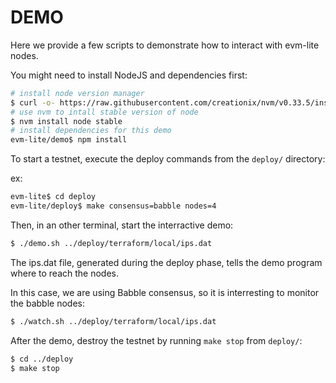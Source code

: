 # DEMO

Here we provide a few scripts to demonstrate how to interact with evm-lite 
nodes.

You might need to install NodeJS and dependencies first:

```bash
# install node version manager
$ curl -o- https://raw.githubusercontent.com/creationix/nvm/v0.33.5/install.sh | bash
# use nvm to intall stable version of node
$ nvm install node stable
# install dependencies for this demo
evm-lite/demo$ npm install
```

To start a testnet, execute the deploy commands from the `deploy/` directory:

ex:

```bash
evm-lite$ cd deploy
evm-lite/deploy$ make consensus=babble nodes=4
```

Then, in an other terminal, start the interractive demo:

```bash
$ ./demo.sh ../deploy/terraform/local/ips.dat
```

The ips.dat file, generated during the deploy phase, tells the demo program 
where to reach the nodes.

In this case, we are using Babble consensus, so it is interresting to monitor 
the babble nodes:

```bash
$ ./watch.sh ../deploy/terraform/local/ips.dat
```

After the demo, destroy the testnet by running `make stop` from `deploy/`:

```bash
$ cd ../deploy
$ make stop
```

